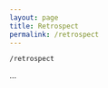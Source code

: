 ```yaml
---
layout: page
title: Retrospect
permalink: /retrospect
---
```


`/retrospect`

...

<style>
  .wrapper {
    max-width: 58em;
  }
</style>